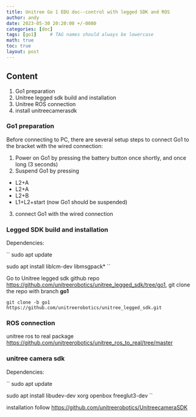 ```yaml
---
title: Unitree Go 1 EDU doc--control with legged SDK and ROS
author: andy
date: 2023-05-30 20:20:00 +/-0080
categories: [doc]
tags: [go1]     # TAG names should always be lowercase
math: true
toc: true
layout: post
---
```


## Content
1. Go1 preparation
2. Unitree legged sdk build and installation
3. Unitree ROS connection
4. install unitreecamerasdk


### Go1 preparation

Before connecting to PC, there are several setup steps to connect Go1 to the bracket with the wired connection:
1. Power on Go1 by pressing the battery button once shortly, and once long (3 seconds)
2. Suspend Go1 by pressing
  + L2+A
  + L2+A
  + L2+B
  + L1+L2+start (now Go1 should be suspended)
3. connect Go1 with the wired connection



### Legged SDK build and installation

Dependencies: 

``
sudo apt update

sudo apt install liblcm-dev libmsgpack*
``

Go to Unitree legged sdk github repo <https://github.com/unitreerobotics/unitree_legged_sdk/tree/go1>, git clone the repo with branch **go1**

``
git clone -b go1 https://github.com/unitreerobotics/unitree_legged_sdk.git
``


### ROS connection 
unitree ros to real package
<https://github.com/unitreerobotics/unitree_ros_to_real/tree/master>



### unitree camera sdk

Dependencies:

``
sudo apt update

sudo apt install libudev-dev xorg openbox freeglut3-dev
``

installation follow <https://github.com/unitreerobotics/UnitreecameraSDK>



